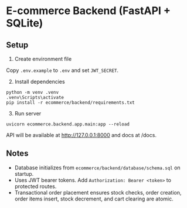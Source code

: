 # E-commerce Backend (FastAPI + SQLite)

## Setup

1. Create environment file

Copy `.env.example` to `.env` and set `JWT_SECRET`.

2. Install dependencies

```
python -m venv .venv
.venv\Scripts\activate
pip install -r ecommerce/backend/requirements.txt
```

3. Run server

```
uvicorn ecommerce.backend.app.main:app --reload
```

API will be available at http://127.0.0.1:8000 and docs at /docs.

## Notes
- Database initializes from `ecommerce/backend/database/schema.sql` on startup.
- Uses JWT bearer tokens. Add `Authorization: Bearer <token>` to protected routes.
- Transactional order placement ensures stock checks, order creation, order items insert, stock decrement, and cart clearing are atomic.
